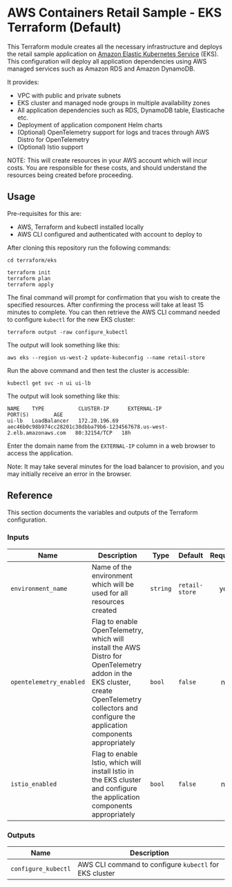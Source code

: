 # AWS Containers Retail Sample - EKS Terraform (Default)

This Terraform module creates all the necessary infrastructure and deploys the retail sample application on [Amazon Elastic Kubernetes Service](https://aws.amazon.com/eks/) (EKS). This configuration will deploy all application dependencies using AWS managed services such as Amazon RDS and Amazon DynamoDB.

It provides:
- VPC with public and private subnets
- EKS cluster and managed node groups in multiple availability zones
- All application dependencies such as RDS, DynamoDB table, Elasticache etc.
- Deployment of application component Helm charts
- (Optional) OpenTelemetry support for logs and traces through AWS Distro for OpenTelemetry
- (Optional) Istio support

NOTE: This will create resources in your AWS account which will incur costs. You are responsible for these costs, and should understand the resources being created before proceeding.

## Usage

Pre-requisites for this are:
- AWS, Terraform and kubectl installed locally
- AWS CLI configured and authenticated with account to deploy to

After cloning this repository run the following commands:

```shell
cd terraform/eks

terraform init
terraform plan
terraform apply
```

The final command will prompt for confirmation that you wish to create the specified resources. After confirming the process will take at least 15 minutes to complete. You can then retrieve the AWS CLI command needed to configure `kubectl` for the new EKS cluster:

```shell
terraform output -raw configure_kubectl
```

The output will look something like this:

```
aws eks --region us-west-2 update-kubeconfig --name retail-store
```

Run the above command and then test the cluster is accessible:

```shell
kubectl get svc -n ui ui-lb
```

The output will look something like this:

```
NAME    TYPE           CLUSTER-IP      EXTERNAL-IP                                                              PORT(S)        AGE
ui-lb   LoadBalancer   172.20.196.69   aec46b0c98b974cc28201c38dbba79b6-1234567678.us-west-2.elb.amazonaws.com   80:32154/TCP   18h
```

Enter the domain name from the `EXTERNAL-IP` column in a web browser to access the application.

Note: It may take several minutes for the load balancer to provision, and you may initially receive an error in the browser.

## Reference

This section documents the variables and outputs of the Terraform configuration.

### Inputs

| Name | Description | Type | Default | Required |
|------|-------------|------|---------|:--------:|
| `environment_name` | Name of the environment which will be used for all resources created | `string` | `retail-store` | yes |
| `opentelemetry_enabled` | Flag to enable OpenTelemetry, which will install the AWS Distro for OpenTelemetry addon in the EKS cluster, create OpenTelemetry collectors and configure the application components appropriately | `bool` | `false` | no |
| `istio_enabled` | Flag to enable Istio, which will install Istio in the EKS cluster and configure the application components appropriately | `bool` | `false` | no |

### Outputs

| Name | Description |
|------|-------------|
| `configure_kubectl` | AWS CLI command to configure `kubectl` for EKS cluster |